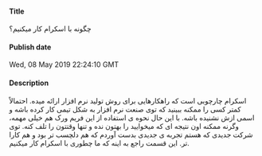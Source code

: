 #### Title
چگونه با اسکرام کار میکنیم؟
#### Publish date
Wed, 08 May 2019 22:24:10 GMT
#### Description
<p>اسکرام چارچوبی است که راهکارهایی برای روش تولید نرم افزار ارائه میده. احتمالاً کمتر کسی را ممکنه ببینید که توی صنعت نرم افزار به شکل تیمی کار کرده باشه و اسمی ازش نشنیده باشه. با این حال نحوه ی استفاده از این فریم ورک هم خیلی مهمه، وگرنه ممکنه اون نتیجه ای که میخوایید را بهتون نده و تنها وقتتون را تلف کنه. توی شرکت جدیدی که هستم تجربه ی جدیدی بدست آوردم که هم دلچسب تر بود و هم کارا تر. این قسمت راجع به اینه که ما چطوری با اسکرام کار میکنیم.</p>


